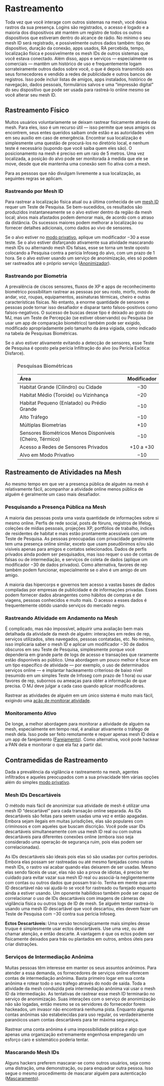 # Rastreamento

Toda vez que você interage com outros sistemas na mesh, você deixa rastros da sua presença. Logins são registrados, o acesso é logado e a maioria dos dispositivos até mantém um registro de todos os outros dispositivos que estiveram dentro do alcance de rádio. No mínimo o seu mesh ID será registrado, e possivelmente outros dados também: tipo de dispositivo, duração da conexão, apps usados, RA percebida, tempo, localização física e possivelmente os mesh IDs de outros sistemas que você estava conectado. Além disso, apps e serviços — especialmente os comerciais — mantêm um histórico de uso e frequentemente logam sorrateiramente outros dados sobre você, o que é depois transmitido aos seus fornecedores e vendido a redes de publicidade e outros bancos de registros. Isso pode incluir listas de amigos, apps instalados, histórico de navegação, dados pessoais, formulários salvos e uma “impressão digital” do seu dispositivo que pode ser usada para rastreá-lo online mesmo se você alterar seu mesh ID.

## Rastreamento Físico

Muitos usuários voluntariamente se deixam rastrear fisicamente através da mesh. Para eles, isso é um recurso útil — isso permite que seus amigos os encontrem, seus entes queridos saibam onde estão e as autoridades vêm em seu auxílio em caso de emergência. Encontrar sua localização é simplesmente uma questão de procurá-los no diretório local, e nenhum teste é necessário (supondo que você saiba quem eles são). O posicionamento na mesh é preciso em um raio de 5 metros. Uma vez localizada, a posição do alvo pode ser monitorada à medida que ele se move, desde que ele mantenha uma conexão sem fio ativa com a mesh.

Para as pessoas que não divulgam livremente a sua localização, as seguintes regras se aplicam.

### Rastreando por Mesh ID

Para rastrear a localização física atual ou a última conhecida de um [mesh ID](05-authentication-and-encryption.md#mesh-id) requer um Teste de Pesquisa. Se bem-sucedidos, os resultados são produzidos instantaneamente se o alvo estiver dentro da região da mesh local; alvos mais afastados podem demorar mais, de acordo com o atraso da distância. Os sucessos maiores podem melhorar a localização ou fornecer detalhes adicionais, como dados ao vivo de sensores.

Se o alvo estiver no [modo privativo](01-everyware.md#modo-privativo), aplique um modificador −30 a esse teste. Se o alvo estiver disfarçando ativamente sua atividade mascarando mesh IDs ou alternando mesh IDs falsas, esse se torna um teste oposto colocando a Pesquisa contra a perícia Infoseg do alvo, com um prazo de 1 hora. Se o alvo estiver usando um serviço de anonimização, eles só podem ser rastreados até o próprio serviço ([Anonimizador](../16/04-services.md#serviços-da-mesh)).

### Rastreando por Biometria

A prevalência de ciscos sensores, fluxos de XP e apps de reconhecimento biométrico possibilitam rastrear as pessoas por seu rosto, morfo, modo de andar, voz, roupas, equipamentos, assinaturas térmicas, cheiro e outras características físicas. No entanto, a enorme quantidade de sensores e pessoas pode tornar isso desafiador e disparar tanto falsos-positivos como falsos-negativos. O sucesso de buscas desse tipo é deixado ao gosto do MJ, mas um Teste de Percepção (se estiver observando) ou Pesquisa (se usar um app de comparação biométrico) também pode ser exigido, modificado apropriadamente pelo tamanho da área vigiada, como indicado na tabela de Pesquisas Biométricas.

Se o alvo estiver ativamente evitando a detecção de sensores, esse Teste de Pesquisa é oposto pela perícia Infiltração do alvo (ou Perícia Exótica: Disfarce).

<blockquote class="table">

### Pesquisas Biométricas

| Área                                                     | Modificador |
|:-------------------------------------------------------- |:-----------:|
| Habitat Grande (Cilindro) ou Cidade                      |     −30     |
| Habitat Médio (Toroide) ou Vizinhança                    |     −20     |
| Habitat Pequeno (Enlatado) ou Prédio Grande              |     −10     |
| Alto Tráfego                                             |     −10     |
| Múltiplas Biometrias                                     |     +10     |
| Sensores Biométricos Menos Disponíveis (Cheiro, Térmico) |     −10     |
| Acesso a Redes de Sensores Privados                      |  +10 a +30  |
| Alvo em Modo Privativo                                   |     −10     |

</blockquote>

## Rastreamento de Atividades na Mesh

Ao mesmo tempo em que ver a presença pública de alguém na mesh é relativamente fácil, acompanhar a atividade online menos pública de alguém é geralmente um caso mais desafiador.

### Pesquisando a Presença Pública na Mesh

A maioria das pessoas posta uma vasta quantidade de informações sobre si mesmo online. Perfis de rede social, posts de fóruns, registros de lifelog, coleções de mídias pessoais, projeções XP, portfólios de trabalho, índices de residentes de habitat e mais estão prontamente acessíveis com um Teste de Pesquisa. As pessoas preocupadas com privacidade geralmente tem uma presença online similar, exceto que usam pseudônimos e/ou são visíveis apenas para amigos e contatos selecionados. Dados de perfis privados ainda podem ser pesquisados, mas isso requer o uso de contas de falsas ou de intermediação, e serviços de coleta de dados (aplique um modificador −30 de dados privados). Como alternativa, favores de rep também podem funcionar, especialmente se o alvo é um amigo de um amigo.

A maioria das hipercorps e governos tem acesso a vastas bases de dados compiladas por empresas de publicidade e de informações privadas. Esses podem fornecer dados abrangentes como hábitos de compras e de viagens, pessoas conhecidos e muito mais. O acesso a esses dados é frequentemente obtido usando serviços do mercado negro.

### Rastreando Atividade em Andamento na Mesh

É complicado, mas não impossível, adquirir uma avaliação bem mais detalhada da atividade da mesh de alguém: interações em redes de rep, serviços utilizados, sites navegados, pessoas contatadas, etc. No mínimo, isso implicaria saber o mesh ID e aplicar um modificador −30 de dados obscuros em seu Teste de Pesquisa, simplesmente porque você dependeria em grande parte de logs de acesso e transações que raramente estão disponíveis ao público. Uma abordagem um pouco melhor é focar em um tipo específico de atividade — por exemplo, o uso de determinados serviços online — e implantar hackeamento criterioso de baixo nível (resumido em um simples Teste de Infoseg com prazo de 1 hora) ou usar favores de rep, subornos ou ameaças para obter a informação de que precisa. O MJ deve julgar a cada caso quando aplicar modificadores.

Rastrear as atividades de alguém em um único sistema é muito mais fácil, exigindo uma [ação de monitorar atividade](06-mesh-actions.md#ações-de-segurança).

### Monitoramento Ativo

De longe, a melhor abordagem para monitorar a atividade de alguém na mesh, especialmente em tempo real, é analisar ativamente o tráfego de mesh dela. Isso pode ser feito remotamente e requer apenas mesh ID dela e um app de farejamento ([Farejamento](04-devices-apps-and-links.md#farejamento)). Como alternativa, você pode hackear a PAN dela e monitorar o que ela faz a partir daí.

## Contramedidas de Rastreamento

Dada a prevalência da vigilância e rastreamento na mesh, agentes infiltrados e aqueles preocupados com a sua privacidade têm várias opções além do simples [modo privativo](01-everyware.md#modo-privativo).

### Mesh IDs Descartáveis

O método mais fácil de anonimizar sua atividade de mesh é utilizar uma mesh ID “descartável” para cada transação online separada. As IDs descartáveis são feitas para serem usadas uma vez e então apagadas. Embora sejam ilegais em muitas jurisdições, elas são populares com criminosos e com aqueles que buscam discrição. Você pode usar IDs descartáveis simultaneamente com usa mesh ID real ou com outras descartáveis para diferentes conexões online (embora isso seja considerado uma operação de segurança ruim, pois elas podem ser correlacionadas).

As IDs descartáveis são ideais pois elas só são usadas por curtos períodos. Embora elas possam ser rastreadas ou até mesmo farejadas como outras mesh IDs, o rastro vai acabar quando elas deixarem de ser usadas. Mesmo elas sendo fáceis de usar, elas não são a prova de idiotas, é preciso ter cuidado para evitar vazar sua mesh ID real ou associá-la negligentemente com contas ou outros dados que possam trai-lo. Tenha em mente que uma ID descartável não vai ajudá-lo se você for rastreado ou farejado enquanto ainda a estiver usando. Um oponente habilidoso também pode ser capaz de correlacionar o uso de IDs descartáveis com imagens de câmeras de vigilância física ou outros logs de ID de mesh. Se alguém tentar rastreá-lo usando uma mesh ID descartável que você descartou, eles devem fazer um Teste de Pesquisa com −30 contra sua perícia Infoseg.

**Ectos Descartáveis:** Uma versão tecnologicamente mais simples desse truque é simplesmente usar ectos descartáveis. Use uma vez, ou até chamar atenção, e então descarte. A vantagem é que os ectos podem ser fisicamente deixados para trás ou plantados em outros, ambos úteis para criar distrações.

### Serviços de Intermediação Anônima

Muitas pessoas têm interesse em manter os seus assuntos anônimos. Para atender a essa demanda, os fornecedores de serviços online oferecem contas de intermediação anônima. Basta primeiro logar em sua conta anônima e rotear todo o seu tráfego através do nodo de saída. Toda a atividade da mesh conduzida pela intermediação anônima vai usar o mesh ID da intermediação. As tentativas de rastrear esse mesh ID terminarão no serviço de anonimização. Suas interações com o serviço de anonimização não são logadas, então mesmo se os servidores do fornecedor forem hackeados, um invasor não encontrará nenhuma pista. Enquanto algumas contas anônimas são estabelecidas para uso regular, os verdadeiramente paranóicos usam contas descartáveis para ter máxima segurança.

Rastrear uma conta anônima é uma impossibilidade prática e algo que apenas uma organização extremamente engenhosa empregando um esforço caro e sistemático poderia tentar.

### Mascarando Mesh IDs

Alguns hackers preferem mascarar-se como outros usuários, seja como uma distração, uma demonstração, ou para enquadrar outra pessoa. Isso segue o mesmo procedimento de mascarar alguém para autenticação ([Mascaramento](05-authentication-and-encryption.md#mascaramento)).
